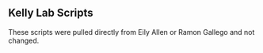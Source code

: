 ## Kelly Lab Scripts

These scripts were pulled directly from Eily Allen or Ramon Gallego and not changed. 